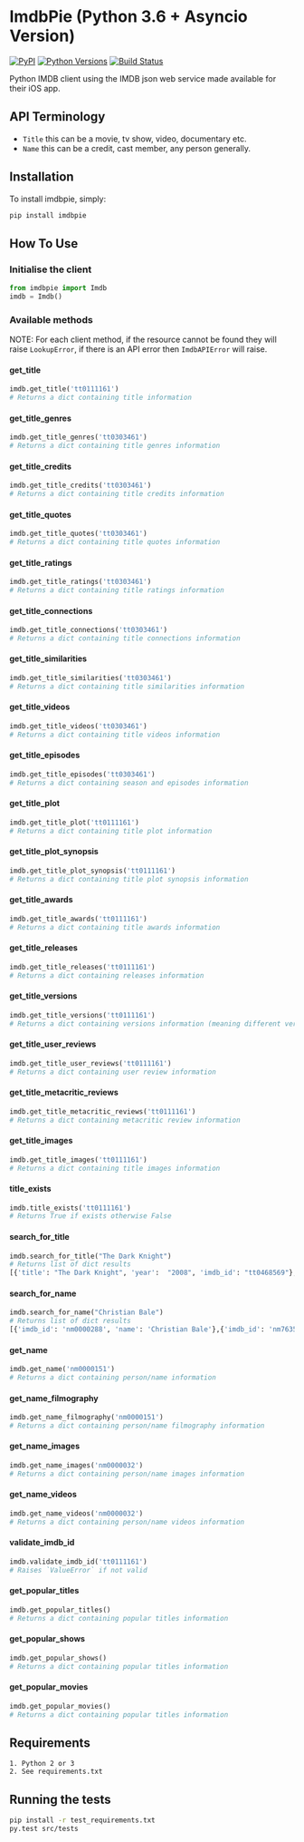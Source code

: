 # ImdbPie (Python 3.6 + Asyncio Version)

[![PyPI](https://img.shields.io/pypi/v/imdbpie.svg)](https://pypi.python.org/pypi/imdb-pie)
[![Python Versions](https://img.shields.io/pypi/pyversions/imdbpie.svg)](https://pypi.python.org/pypi/imdb-pie)
[![Build Status](https://travis-ci.org/richardasaurus/imdb-pie.png?branch=master)](https://travis-ci.org/richardasaurus/imdb-pie)

Python IMDB client using the IMDB json web service made available for their iOS app.

## API Terminology

- `Title` this can be a movie, tv show, video, documentary etc.
- `Name` this can be a credit, cast member, any person generally.

## Installation

To install imdbpie, simply:
```bash
pip install imdbpie
```

## How To Use

### Initialise the client
```python
from imdbpie import Imdb
imdb = Imdb()
```

### Available methods

NOTE: For each client method, if the resource cannot be found they will raise `LookupError`, if there is an API error then `ImdbAPIError` will raise.

#### get_title

```python
imdb.get_title('tt0111161')
# Returns a dict containing title information
```

#### get_title_genres

```python
imdb.get_title_genres('tt0303461')
# Returns a dict containing title genres information
```

#### get_title_credits

```python
imdb.get_title_credits('tt0303461')
# Returns a dict containing title credits information
```

#### get_title_quotes

```python
imdb.get_title_quotes('tt0303461')
# Returns a dict containing title quotes information
```

#### get_title_ratings

```python
imdb.get_title_ratings('tt0303461')
# Returns a dict containing title ratings information
```

#### get_title_connections

```python
imdb.get_title_connections('tt0303461')
# Returns a dict containing title connections information
```

#### get_title_similarities

```python
imdb.get_title_similarities('tt0303461')
# Returns a dict containing title similarities information
```

#### get_title_videos

```python
imdb.get_title_videos('tt0303461')
# Returns a dict containing title videos information
```

#### get_title_episodes

```python
imdb.get_title_episodes('tt0303461')
# Returns a dict containing season and episodes information
```

#### get_title_plot

```python
imdb.get_title_plot('tt0111161')
# Returns a dict containing title plot information
```

#### get_title_plot_synopsis

```python
imdb.get_title_plot_synopsis('tt0111161')
# Returns a dict containing title plot synopsis information
```

#### get_title_awards

```python
imdb.get_title_awards('tt0111161')
# Returns a dict containing title awards information
```

#### get_title_releases

```python
imdb.get_title_releases('tt0111161')
# Returns a dict containing releases information
```

#### get_title_versions

```python
imdb.get_title_versions('tt0111161')
# Returns a dict containing versions information (meaning different versions of this title for different regions, or different versions for DVD vs Cinema)
```

#### get_title_user_reviews

```python
imdb.get_title_user_reviews('tt0111161')
# Returns a dict containing user review information
```

#### get_title_metacritic_reviews

```python
imdb.get_title_metacritic_reviews('tt0111161')
# Returns a dict containing metacritic review information
```

#### get_title_images

```python
imdb.get_title_images('tt0111161')
# Returns a dict containing title images information
```

#### title_exists

```python
imdb.title_exists('tt0111161')
# Returns True if exists otherwise False
```

#### search_for_title
```python
imdb.search_for_title("The Dark Knight")
# Returns list of dict results
[{'title': "The Dark Knight", 'year':  "2008", 'imdb_id': "tt0468569"},{'title' : "Batman Unmasked", ...}]
```

#### search_for_name
```python
imdb.search_for_name("Christian Bale")
# Returns list of dict results
[{'imdb_id': 'nm0000288', 'name': 'Christian Bale'},{'imdb_id': 'nm7635250', ...}]
```

#### get_name

```python
imdb.get_name('nm0000151')
# Returns a dict containing person/name information
```

#### get_name_filmography

```python
imdb.get_name_filmography('nm0000151')
# Returns a dict containing person/name filmography information
```

#### get_name_images

```python
imdb.get_name_images('nm0000032')
# Returns a dict containing person/name images information
```

#### get_name_videos

```python
imdb.get_name_videos('nm0000032')
# Returns a dict containing person/name videos information
```

#### validate_imdb_id

```python
imdb.validate_imdb_id('tt0111161')
# Raises `ValueError` if not valid
```

#### get_popular_titles

```python
imdb.get_popular_titles()
# Returns a dict containing popular titles information
```

#### get_popular_shows

```python
imdb.get_popular_shows()
# Returns a dict containing popular titles information
```

#### get_popular_movies

```python
imdb.get_popular_movies()
# Returns a dict containing popular titles information
```

## Requirements

    1. Python 2 or 3
    2. See requirements.txt

## Running the tests

```bash
pip install -r test_requirements.txt
py.test src/tests
```


